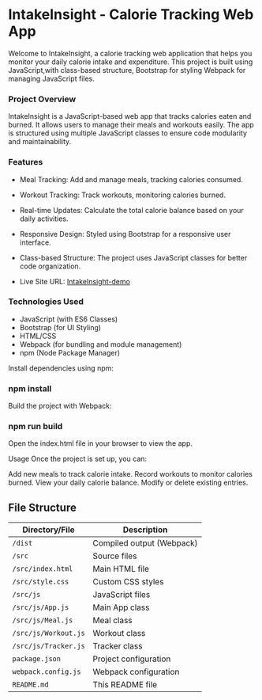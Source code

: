 # IntakeInsight - Calorie Tracking Web App
Welcome to IntakeInsight, 
a calorie tracking web application
that helps you monitor your daily calorie intake and expenditure. 
This project is built using JavaScript,with class-based structure, 
Bootstrap for styling
Webpack for managing JavaScript files.


### Project Overview
IntakeInsight is a JavaScript-based web app that tracks calories eaten and burned. It allows users to manage their meals and workouts easily. The app is structured using multiple JavaScript classes to ensure code modularity and maintainability.

### Features
- Meal Tracking: Add and manage meals, tracking calories consumed.
- Workout Tracking: Track workouts, monitoring calories burned.
- Real-time Updates: Calculate the total calorie balance based on your daily activities.
- Responsive Design: Styled using Bootstrap for a responsive user interface.
- Class-based Structure: The project uses JavaScript classes for better code organization.

- Live Site URL: [IntakeInsight-demo](https://moonlit-biscuit-3b7223.netlify.app/)


### Technologies Used
- JavaScript (with ES6 Classes)
- Bootstrap (for UI Styling)
- HTML/CSS
- Webpack (for bundling and module management)
- npm (Node Package Manager)






Install dependencies using npm:


### npm install
Build the project with Webpack:


### npm run build


Open the index.html file in your browser to view the app.

Usage
Once the project is set up, you can:

Add new meals to track calorie intake.
Record workouts to monitor calories burned.
View your daily calorie balance.
Modify or delete existing entries.


## File Structure
| Directory/File        | Description                         |
|-----------------------|-------------------------------------|
| `/dist`               | Compiled output (Webpack)           |
| `/src`                | Source files                        |
| `/src/index.html`     | Main HTML file                      |
| `/src/style.css`      | Custom CSS styles                   |
| `/src/js`             | JavaScript files                    |
| `/src/js/App.js`      | Main App class                      |
| `/src/js/Meal.js`     | Meal class                          |
| `/src/js/Workout.js`  | Workout class                       |
| `/src/js/Tracker.js`  | Tracker class                       |
| `package.json`        | Project configuration               |
| `webpack.config.js`   | Webpack configuration               |
| `README.md`           | This README file                    |


